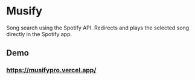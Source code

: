 
# Musify

Song search using the Spotify API.
Redirects and plays the selected song directly in the Spotify app.


## Demo

### https://musifypro.vercel.app/